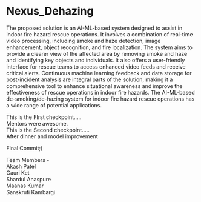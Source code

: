 # Nexus_Dehazing

The proposed solution is an AI-ML-based system designed to assist in indoor fire hazard rescue operations. It involves a combination of real-time video processing, including smoke and haze detection, image enhancement, object recognition, and fire localization. The system aims to provide a clearer view of the affected area by removing smoke and haze and identifying key objects and individuals. It also offers a user-friendly interface for rescue teams to access enhanced video feeds and receive critical alerts. Continuous machine learning feedback and data storage for post-incident analysis are integral parts of the solution, making it a comprehensive tool to enhance situational awareness and improve the effectiveness of rescue operations in indoor fire hazards.
The AI-ML-based de-smoking/de-hazing system for indoor fire hazard rescue operations has a wide range of potential applications.

This is the FIrst checkpoint.....<br>
Mentors were awesome.<br>
This is the Second checkpoint.....<br>
After dinner and model improvement

Final Commit;)<br>

Team Members - <br>
Akash Patel<br>
Gauri Ket<br>
Shardul Anaspure<br>
Maanas Kumar<br>
Sanskruti Kambargi<br>
